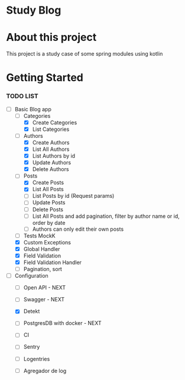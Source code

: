 # Study Blog

# About this project

This project is a study case of some spring modules using kotlin

# Getting Started

### TODO LIST
- [ ] Basic Blog app
    - [ ] Categories
      - [x] Create Categories
      - [x] List Categories
    - [ ] Authors
      - [x] Create Authors
      - [x] List All Authors
      - [x] List Authors by id
      - [x] Update Authors
      - [x] Delete Authors
    - [ ] Posts
      - [x] Create Posts
      - [x] List All Posts
      - [ ] List Posts by id (Request params)
      - [ ] Update Posts
      - [ ] Delete Posts
      - [ ] List All Posts and add pagination, filter by author name or id, order by date 
      - [ ] Authors can only edit their own posts
  
    - [ ] Tests MockK
    - [x] Custom Exceptions
    - [x] Global Handler
    - [x] Field Validation
    - [x] Field Validation Handler
    - [ ] Pagination, sort 
      
- [ ] Configuration
    - [ ] Open API - NEXT
    - [ ] Swagger - NEXT
    - [x] Detekt
    - [ ] PostgresDB with docker - NEXT
    - [ ] CI
    - [ ] Sentry
    - [ ] Logentries
    - [ ] Agregador de log

   
